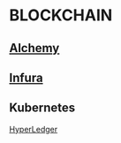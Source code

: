 # BLOCKCHAIN

## [Alchemy](https://www.alchemy.com)

## [Infura](https://www.infura.io)

## Kubernetes

[HyperLedger](https://www.hyperledger.org/projects/fabric)
